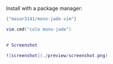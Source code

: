 Install with a package manager:
```lua
{"masar3141/mono-jade.vim"}

vim.cmd("colo mono-jade")
    

# Screenshot

![screenshot](./preview/screenshot.png)
